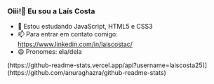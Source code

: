 ### Oiii!👋 Eu sou a Laís Costa

- 🌱 Estou estudando JavaScript, HTML5 e CSS3
- 📫 Para entrar em contato comigo: https://www.linkedin.com/in/laiscostac/
- 😄 Pronomes: ela/dela

<div>
  (https://github-readme-stats.vercel.app/api?username=laiscosta25)](https://github.com/anuraghazra/github-readme-stats)
</div>
